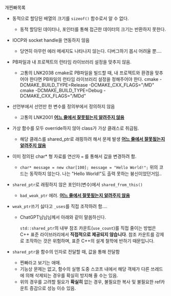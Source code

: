 개찐빠목록

- 동적으로 할당된 배열의 크기를 `sizeof()` 함수로서 알 수 없다.
  
  - 동적 할당된 데이터나, 포인터를 통해 접근한 데이터의 크기는 반환하지 못한다.

- IOCP와 socket handle을 연동하지 않음
  
  - 당연히 아무런 에러 메세지도 나타나지 않는다.
    디버그하기 몹시 어려울 뿐....

- PB파일과 내 프로젝트의 런타임 라이브러리 설정을 맞추지 않음.
  
  - 고통의 LNK2038
    cmake로 PB파일을 빌드할 때, 내 프로젝트와 환경을 맞추어야 한다면 PB파일의 런타임 라이브러리 설정을 정해주어야 한다.
    cmake -DCMAKE_BUILD_TYPE=Release -DCMAKE_CXX_FLAGS="/MD"
    cmake -DCMAKE_BUILD_TYPE=Debug -DCMAKE_CXX_FLAGS="/MDd"

- 선언부에서 선언만 한 변수를 정의부에서 정의하지 않음
  
  - 고통의 LNK2001
    **<u>어느 줄에서 잘못됬는지 알려주지 않음</u>**

- 가상 함수를 모두 override하지 않아 class가 가상 클래스로 취급됨.
  
  - 해당 클래스를 shared_ptr로 래핑하려 해서 문제 발생
    **<u>어느 줄에서 잘못됬는지 알려주지 않음</u>**

- 이미 정의된 char* 형 자료를 연산자 `=` 를 통해서 값을 변경하려 함.
  
  - `char* message = new char[100]; message = "Hello World!";`
    위의 코드는 동작하지 않는다.
    나는 "Hello World!"도 출력 못하는 븅신이었던거임..

- `shared_ptr`로 래핑하지 않은 포인터(변수)에서 `shared_from_this()`
  
  - `bad_weak_ptr` 에러.
    **<u>어느 줄에서 잘못됬는지 알려주지 않음</u>**

- `weak_ptr`쓰기 싫다고 `_uses`를 직접 조작하려 함....
  
  - ChatGPT님님님께서 아래와 같이 말씀하신다.
    
    `std::shared_ptr`의 내부 참조 카운트(`use_count`)를 직접 줄이는 방법은 C++ 표준 라이브러리에서 **직접적으로 제공되지 않습니다**. 참조 카운트를 강제로 조작하는 것은 위험하며, 표준 C++의 설계 철학에 반하기 때문입니다.

- `shared_ptr`을 함수의 인자로 전달할 때, 값을 통해 전달함
  
  - 찐빠라고 보기는 애매.
  - 기능상 문제는 없고, 함수의 실행 도중 스코프 내에서 해당 객체가 다른 쓰레드에 의해 삭제되는 경우를 확실히 방지해 줄 수는 있음.
  - 위의 경우를 고려할 필요가 **확실히** 없는 경우, 불필요한 복사 및 불필요한 ref카운트 증감으로 성능 이슈 있음.

